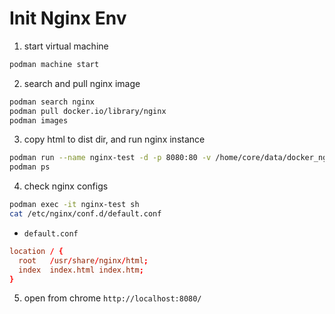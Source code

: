 # Init Nginx Env

1. start virtual machine

```sh
podman machine start
```

2. search and pull nginx image

```sh
podman search nginx
podman pull docker.io/library/nginx
podman images
```

3. copy html to dist dir, and run nginx instance

```sh
podman run --name nginx-test -d -p 8080:80 -v /home/core/data/docker_nginx:/usr/share/nginx/html docker.io/library/nginx
podman ps
```

4. check nginx configs

```sh
podman exec -it nginx-test sh
cat /etc/nginx/conf.d/default.conf
```

- `default.conf`

```conf
location / {
  root   /usr/share/nginx/html;
  index  index.html index.htm;
}
```

5. open from chrome `http://localhost:8080/`

